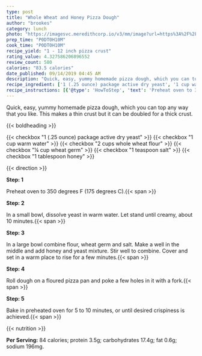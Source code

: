 ```yaml
---
type: post
title: "Whole Wheat and Honey Pizza Dough"
author: "brookes"
category: lunch
photo: "https://imagesvc.meredithcorp.io/v3/mm/image?url=https%3A%2F%2Fimages.media-allrecipes.com%2Fuserphotos%2F452783.jpg"
prep_time: "P0DT0H10M"
cook_time: "P0DT0H10M"
recipe_yield: "1 - 12 inch pizza crust"
rating_value: 4.327586206896552
review_count: 580
calories: "83.5 calories"
date_published: 09/14/2019 04:45 AM
description: "Quick, easy, yummy homemade pizza dough, which you can top any way that you like.  This makes a thin crust but it can be doubled for a thick crust."
recipe_ingredient: ['1 (.25 ounce) package active dry yeast', '1 cup warm water', '2 cups whole wheat flour', '¼ cup wheat germ', '1 teaspoon salt', '1 tablespoon honey']
recipe_instructions: [{'@type': 'HowToStep', 'text': 'Preheat oven to 350 degrees F (175 degrees C).\n'}, {'@type': 'HowToStep', 'text': 'In a small bowl, dissolve yeast in warm water.  Let stand until creamy, about 10 minutes.\n'}, {'@type': 'HowToStep', 'text': 'In a large bowl combine flour, wheat germ and salt.  Make a well in the middle and add honey and yeast mixture.  Stir well to combine.  Cover and set in a warm place to rise for a few minutes.\n'}, {'@type': 'HowToStep', 'text': 'Roll dough on a floured pizza pan and poke a few holes in it with a fork.\n'}, {'@type': 'HowToStep', 'text': 'Bake in preheated oven for 5 to 10 minutes, or until desired crispiness is achieved.\n'}]
---
```


Quick, easy, yummy homemade pizza dough, which you can top any way that you like.  This makes a thin crust but it can be doubled for a thick crust. 

{{< boldheading >}}

{{< checkbox "1 (.25 ounce) package active dry yeast" >}}
{{< checkbox "1 cup warm water" >}}
{{< checkbox "2 cups whole wheat flour" >}}
{{< checkbox "¼ cup wheat germ" >}}
{{< checkbox "1 teaspoon salt" >}}
{{< checkbox "1 tablespoon honey" >}}


{{< direction >}}

**Step: 1**

Preheat oven to 350 degrees F (175 degrees C).{{< span >}}

**Step: 2**

In a small bowl, dissolve yeast in warm water.  Let stand until creamy, about 10 minutes.{{< span >}}

**Step: 3**

In a large bowl combine flour, wheat germ and salt.  Make a well in the middle and add honey and yeast mixture.  Stir well to combine.  Cover and set in a warm place to rise for a few minutes.{{< span >}}

**Step: 4**

Roll dough on a floured pizza pan and poke a few holes in it with a fork.{{< span >}}

**Step: 5**

Bake in preheated oven for 5 to 10 minutes, or until desired crispiness is achieved.{{< span >}}

{{< nutrition >}}

**Per Serving:** 84 calories; protein 3.5g; carbohydrates 17.4g; fat 0.6g; sodium 196mg.